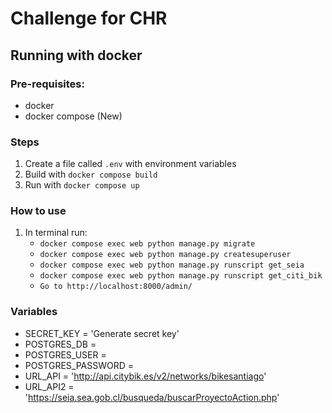 # Challenge for CHR

## Running with docker

### Pre-requisites:
- docker
- docker compose (New)

### Steps
1. Create a file called `.env` with environment variables
2. Build with `docker compose build`
3. Run with `docker compose up`

### How to use
1. In terminal run: 
   - `docker compose exec web python manage.py migrate` 
   - `docker compose exec web python manage.py createsuperuser`
   - `docker compose exec web python manage.py runscript get_seia`
   - `docker compose exec web python manage.py runscript get_citi_bik`
   - `Go to http://localhost:8000/admin/`


### Variables

- SECRET_KEY = 'Generate secret key'
- POSTGRES_DB = 
- POSTGRES_USER =
- POSTGRES_PASSWORD =
- URL_API = 'http://api.citybik.es/v2/networks/bikesantiago'
- URL_API2 = 'https://seia.sea.gob.cl/busqueda/buscarProyectoAction.php'